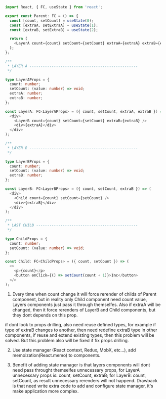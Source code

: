 ```typescript
import React, { FC, useState } from 'react';

export const Parent: FC = () => {
  const [count, setCount] = useState(0);
  const [extraA, setExtraA] = useState(1);
  const [extraB, setExtraB] = useState(2);

  return (
    <LayerA count={count} setCount={setCount} extraA={extraA} extraB={extraB} />
  );
};

/**
 * LAYER A -------------------------------------------------
 */

type LayerAProps = {
  count: number;
  setCount: (value: number) => void;
  extraA: number;
  extraB: number;
};

const LayerA: FC<LayerAProps> = ({ count, setCount, extraA, extraB }) => (
  <div>
    <LayerB count={count} setCount={setCount} extraB={extraB} />
    <div>{extraA}</div>
  </div>
);

/**
 * LAYER B -------------------------------------------------
 */

type LayerBProps = {
  count: number;
  setCount: (value: number) => void;
  extraB: number;
};

const LayerB: FC<LayerBProps> = ({ count, setCount, extraB }) => (
  <div>
    <Child count={count} setCount={setCount} />
    <div>{extraB}</div>
  </div>
);

/**
 * LAST CHILD ----------------------------------------------
 */

type ChildProps = {
  count: number;
  setCount: (value: number) => void;
};

const Child: FC<ChildProps> = ({ count, setCount }) => (
  <>
    <p>{count}</p>
    <button onClick={() => setCount(count + 1)}>Inc</button>
  </>
);
```

1. Every time when count change it will force rerender of childs of Parent component, but in reality only Child component need count value, Layers components just pass it through themselfes. Also if extraA will be changed, then it force rerenders of LayerB and Child components, but they dont depends on this prop.

if dont look to props drilling, also need reuse defined types, for example if type of extraB changes to another, then need redefine extraB type in other components, if reuse and extend existing types, then this problem will be solved. But this problem also will be fixed if fix props drilling.

2. Use state manager (React context, Redux, MobX, etc...), add memoization(React.memo) to components.

3. Benefit of adding state manager is that layers components will dont need pass throught themselfes unnecessary props, for LayerA unnecessary props is: count, setCount, extraB; for LayerB: count, setCount, as result unnecessary rerenders will not happend. Drawback is that need write extra code to add and configure state manager, it's make application more complex.
